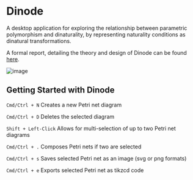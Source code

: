 Dinode
======
A desktop application for exploring the relationship between parametric polymorphism and dinaturality,
by representing naturality conditions as dinatural transformations.

A formal report, detailing the theory and design of Dinode can be found [here](https://github.com/brandonhewer/Dissertation).

![image](https://www.dropbox.com/s/4jby7q391nxywcw/petrinet.png?dl=1)


Getting Started with Dinode
---------------------------

`Cmd/Ctrl + N`         Creates a new Petri net diagram

`Cmd/Ctrl + D`         Deletes the selected diagram

`Shift + Left-Click`   Allows for multi-selection of up to two Petri net diagrams

`Cmd/Ctrl + .`         Composes Petri nets if two are selected

`Cmd/Ctrl + s`         Saves selected Petri net as an image (svg or png formats)

`Cmd/Ctrl + e`         Exports selected Petri net as tikzcd code

